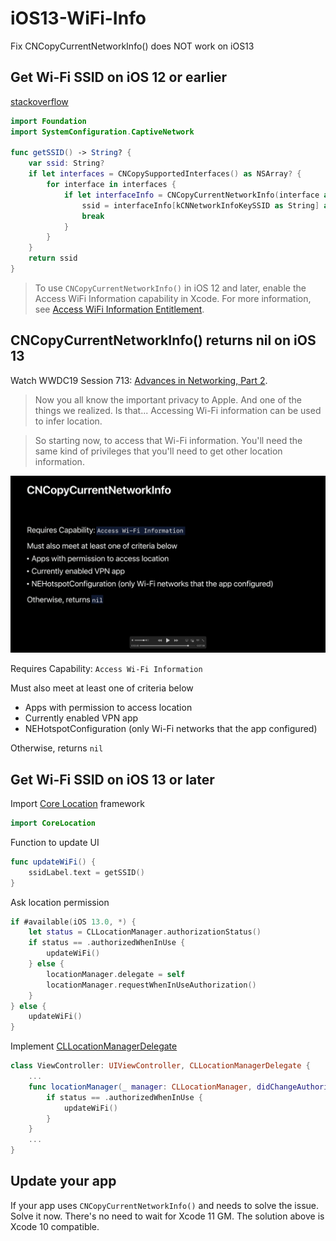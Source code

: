 # iOS13-WiFi-Info
Fix CNCopyCurrentNetworkInfo() does NOT work on iOS13

## Get Wi-Fi SSID on iOS 12 or earlier

[stackoverflow](https://stackoverflow.com/a/37856496/4063462)

```swift
import Foundation
import SystemConfiguration.CaptiveNetwork

func getSSID() -> String? {
    var ssid: String?
    if let interfaces = CNCopySupportedInterfaces() as NSArray? {
        for interface in interfaces {
            if let interfaceInfo = CNCopyCurrentNetworkInfo(interface as! CFString) as NSDictionary? {
                ssid = interfaceInfo[kCNNetworkInfoKeySSID as String] as? String
                break
            }
        }
    }
    return ssid
}
```

>To use `CNCopyCurrentNetworkInfo()` in iOS 12 and later, enable the Access WiFi Information capability in Xcode. For more information, see [Access WiFi Information Entitlement](https://developer.apple.com/documentation/bundleresources/entitlements/com_apple_developer_networking_wifi-info).

## CNCopyCurrentNetworkInfo() returns nil on iOS 13

Watch WWDC19 Session 713: [Advances in Networking, Part 2](https://developer.apple.com/videos/play/wwdc2019/713/).

>Now you all know the important privacy to Apple. And one of the things we realized. Is that... Accessing Wi-Fi information can be used to infer location.

>So starting now, to access that Wi-Fi information. You'll need the same kind of privileges that you'll need to get other location information.

![WWDC19-CNCopyCurrentNetworkInfo().png](/screenshots/WWDC19-CNCopyCurrentNetworkInfo().png)

Requires Capability: `Access Wi-Fi Information`

Must also meet at least one of criteria below

* Apps with permission to access location
* Currently enabled VPN app
* NEHotspotConfiguration (only Wi-Fi networks that the app configured)

Otherwise, returns `nil`

## Get Wi-Fi SSID on iOS 13 or later

Import [Core Location](https://developer.apple.com/documentation/corelocation) framework

```swift
import CoreLocation
```

Function to update UI

```swift
func updateWiFi() {
    ssidLabel.text = getSSID()
}
```

Ask location permission

```swift
if #available(iOS 13.0, *) {
    let status = CLLocationManager.authorizationStatus()
    if status == .authorizedWhenInUse {
        updateWiFi()
    } else {
        locationManager.delegate = self
        locationManager.requestWhenInUseAuthorization()
    }
} else {
    updateWiFi()
}
```

Implement [CLLocationManagerDelegate](https://developer.apple.com/documentation/corelocation/cllocationmanagerdelegate)

```swift
class ViewController: UIViewController, CLLocationManagerDelegate {
    ...
    func locationManager(_ manager: CLLocationManager, didChangeAuthorization status: CLAuthorizationStatus) {
        if status == .authorizedWhenInUse {
            updateWiFi()
        }
    }
    ...
}
```

## Update your app

If your app uses `CNCopyCurrentNetworkInfo()` and needs to solve the issue. Solve it now. There's no need to wait for Xcode 11 GM. The solution above is Xcode 10 compatible.
